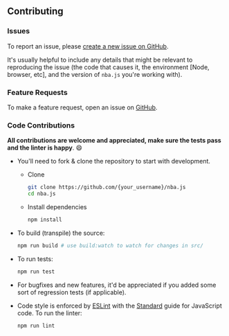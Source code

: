 ## Contributing

### Issues

To report an issue, please [create a new issue on GitHub](https://github.com/kshvmdn/nba.js/issues). 

It's usually helpful to include any details that might be relevant to reproducing the issue (the code that causes it, the environment [Node, browser, etc], and the version of `nba.js` you're working with).

### Feature Requests

To make a feature request, open an issue on [GitHub](https://github.com/kshvmdn/nba.js/issues).

### Code Contributions

__All contributions are welcome and appreciated, make sure the tests pass and the linter is happy__. :smile:

- You'll need to fork & clone the repository to start with development.

  + Clone

    ```sh
    git clone https://github.com/{your_username}/nba.js
    cd nba.js
    ```

  + Install dependencies

    ```sh
    npm install
    ```

- To build (transpile) the source:

  ```sh
  npm run build # use build:watch to watch for changes in src/
  ```

- To run tests:

  ```sh
  npm run test
  ```

- For bugfixes and new features, it'd be appreciated if you added some sort of regression tests (if applicable). 

- Code style is enforced by [ESLint](http://eslint.org/) with the [Standard](https://github.com/feross/standard) guide for JavaScript code. To run the linter:

  ```sh
  npm run lint
  ```

